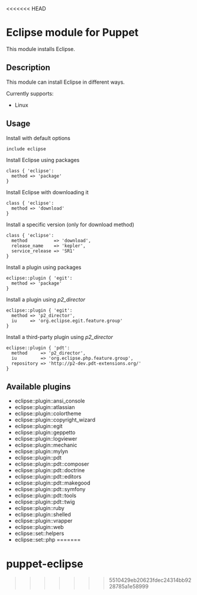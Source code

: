 <<<<<<< HEAD
# Eclipse module for Puppet #

This module installs Eclipse.

## Description

This module can install Eclipse in different ways.

Currently supports:

* Linux

## Usage

Install with default options

    include eclipse

Install Eclipse using packages

    class { 'eclipse':
      method => 'package'
    }

Install Eclipse with downloading it

    class { 'eclipse':
      method => 'download'
    }

Install a specific version (only for download method)

    class { 'eclipse':
      method          => 'download',
      release_name    => 'kepler',
      service_release => 'SR1'
    }

Install a plugin using packages

    eclipse::plugin { 'egit':
      method => 'package'
    }

Install a plugin using *p2_director*

    eclipse::plugin { 'egit':
      method => 'p2_director',
      iu     => 'org.eclipse.egit.feature.group'
    }

Install a third-party plugin using *p2_director*

    eclipse::plugin { 'pdt':
      method     => 'p2_director',
      iu         => 'org.eclipse.php.feature.group',
      repository => 'http://p2-dev.pdt-extensions.org/'
    }

## Available plugins

- eclipse::plugin::ansi_console
- eclipse::plugin::atlassian
- eclipse::plugin::colortheme
- eclipse::plugin::copyright_wizard
- eclipse::plugin::egit
- eclipse::plugin::geppetto
- eclipse::plugin::logviewer
- eclipse::plugin::mechanic
- eclipse::plugin::mylyn
- eclipse::plugin::pdt
- eclipse::plugin::pdt::composer
- eclipse::plugin::pdt::doctrine
- eclipse::plugin::pdt::editors
- eclipse::plugin::pdt::makegood
- eclipse::plugin::pdt::symfony
- eclipse::plugin::pdt::tools
- eclipse::plugin::pdt::twig
- eclipse::plugin::ruby
- eclipse::plugin::shelled
- eclipse::plugin::vrapper
- eclipse::plugin::web
- eclipse::set::helpers
- eclipse::set::php
=======
# puppet-eclipse
>>>>>>> 5510429eb20623fdec24314bb9228785a1e58999
